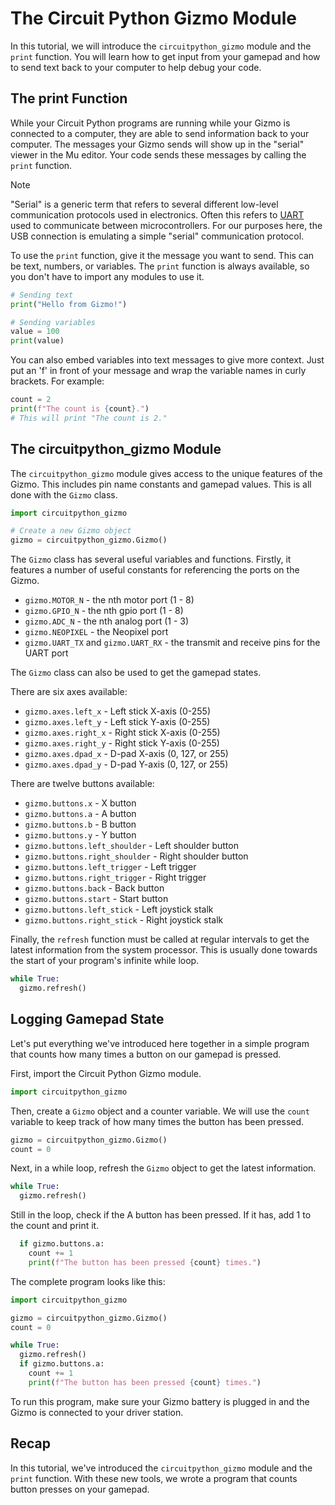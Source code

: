 # The Circuit Python Gizmo Module

In this tutorial, we will introduce the `circuitpython_gizmo` module and the `print` function. You will learn how to get input from your gamepad and how to send text back to your computer to help debug your code.

## The print Function

While your Circuit Python programs are running while your Gizmo is connected to a computer, they are able to send information back to your computer. The messages your Gizmo sends will show up in the "serial" viewer in the Mu editor. Your code sends these messages by calling the `print` function.

> [!NOTE]
>
> "Serial" is a generic term that refers to several different low-level communication protocols used in electronics. Often this refers to [UART](https://en.wikipedia.org/wiki/Universal_asynchronous_receiver-transmitter) used to communicate between microcontrollers. For our purposes here, the USB connection is emulating a simple "serial" communication protocol.

To use the `print` function, give it the message you want to send. This can be text, numbers, or variables. The `print` function is always available, so you don't have to import any modules to use it.

```Python
# Sending text
print("Hello from Gizmo!")

# Sending variables
value = 100
print(value)
```

You can also embed variables into text messages to give more context. Just put an 'f' in front of your message and wrap the variable names in curly brackets. For example:

```Python
count = 2
print(f"The count is {count}.")
# This will print "The count is 2."
```

## The circuitpython_gizmo Module

The `circuitpython_gizmo` module gives access to the unique features of the Gizmo. This includes pin name constants and gamepad values. This is all done with the `Gizmo` class.

```Python
import circuitpython_gizmo

# Create a new Gizmo object
gizmo = circuitpython_gizmo.Gizmo()
```

The `Gizmo` class has several useful variables and functions. Firstly, it features a number of useful constants for referencing the ports on the Gizmo.

- `gizmo.MOTOR_N` - the nth motor port (1 - 8)
- `gizmo.GPIO_N` - the nth gpio port (1 - 8)
- `gizmo.ADC_N` - the nth analog port (1 - 3)
- `gizmo.NEOPIXEL` - the Neopixel port
- `gizmo.UART_TX` and `gizmo.UART_RX` - the transmit and receive pins for the UART port

The `Gizmo` class can also be used to get the gamepad states.

There are six axes available:

- `gizmo.axes.left_x` - Left stick X-axis (0-255)
- `gizmo.axes.left_y` - Left stick Y-axis (0-255)
- `gizmo.axes.right_x` - Right stick X-axis (0-255)
- `gizmo.axes.right_y` - Right stick Y-axis (0-255)
- `gizmo.axes.dpad_x` - D-pad X-axis (0, 127, or 255)
- `gizmo.axes.dpad_y` - D-pad Y-axis (0, 127, or 255)

There are twelve buttons available:

- `gizmo.buttons.x` - X button
- `gizmo.buttons.a` - A button
- `gizmo.buttons.b` - B button
- `gizmo.buttons.y` - Y button
- `gizmo.buttons.left_shoulder` - Left shoulder button
- `gizmo.buttons.right_shoulder` - Right shoulder button
- `gizmo.buttons.left_trigger` - Left trigger
- `gizmo.buttons.right_trigger` - Right trigger
- `gizmo.buttons.back` - Back button
- `gizmo.buttons.start` - Start button
- `gizmo.buttons.left_stick` - Left joystick stalk
- `gizmo.buttons.right_stick` - Right joystick stalk

Finally, the `refresh` function must be called at regular intervals to get the latest information from the system processor. This is usually done towards the start of your program's infinite while loop.

```Python
while True:
  gizmo.refresh()
```

## Logging Gamepad State

Let's put everything we've introduced here together in a simple program that counts how many times a button on our gamepad is pressed.

First, import the Circuit Python Gizmo module.

```Python
import circuitpython_gizmo
```

Then, create a `Gizmo` object and a counter variable. We will use the `count` variable to keep track of how many times the button has been pressed.

```Python
gizmo = circuitpython_gizmo.Gizmo()
count = 0
```

Next, in a while loop, refresh the `Gizmo` object to get the latest information.

```Python
while True:
  gizmo.refresh()
```

Still in the loop, check if the A button has been pressed. If it has, add 1 to the count and print it.

```Python
  if gizmo.buttons.a:
    count += 1
    print(f"The button has been pressed {count} times.")
```

The complete program looks like this:

```Python
import circuitpython_gizmo

gizmo = circuitpython_gizmo.Gizmo()
count = 0

while True:
  gizmo.refresh()
  if gizmo.buttons.a:
    count += 1
    print(f"The button has been pressed {count} times.")
```

To run this program, make sure your Gizmo battery is plugged in and the Gizmo is connected to your driver station.

## Recap

In this tutorial, we've introduced the `circuitpython_gizmo` module and the `print` function. With these new tools, we wrote a program that counts button presses on your gamepad.

